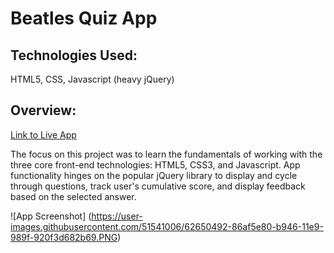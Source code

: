 # Beatles Quiz App

## Technologies Used:
HTML5, CSS, Javascript (heavy jQuery)

## Overview:

[Link to Live App](https://matt9663.github.io/quiz-app/)

The focus on this project was to learn the fundamentals of working with the three core front-end technologies: HTML5, CSS3, and Javascript. App functionality hinges on the popular jQuery library to display and cycle through questions, track user's cumulative score, and display feedback based on the selected answer.

![App Screenshot] (https://user-images.githubusercontent.com/51541006/62650492-86af5e80-b946-11e9-989f-920f3d682b69.PNG)
 